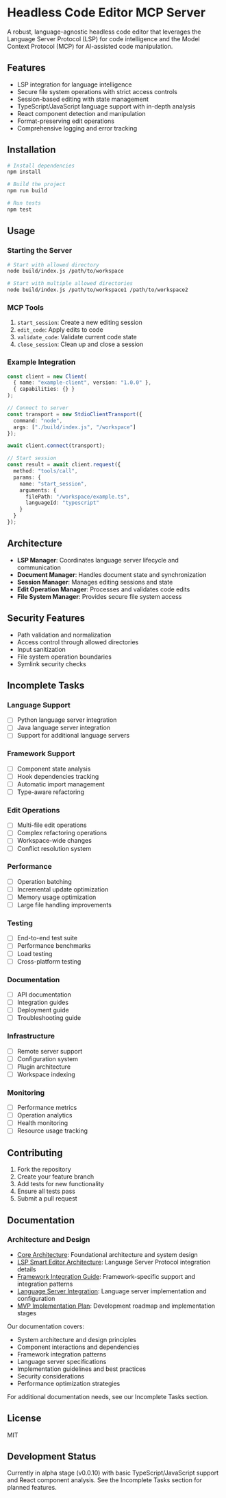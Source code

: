 # Headless Code Editor MCP Server

A robust, language-agnostic headless code editor that leverages the Language Server Protocol (LSP) for code intelligence and the Model Context Protocol (MCP) for AI-assisted code manipulation.

## Features

- LSP integration for language intelligence
- Secure file system operations with strict access controls
- Session-based editing with state management
- TypeScript/JavaScript language support with in-depth analysis
- React component detection and manipulation
- Format-preserving edit operations
- Comprehensive logging and error tracking

## Installation

```bash
# Install dependencies
npm install

# Build the project
npm run build

# Run tests
npm test
```

## Usage

### Starting the Server

```bash
# Start with allowed directory
node build/index.js /path/to/workspace

# Start with multiple allowed directories
node build/index.js /path/to/workspace1 /path/to/workspace2
```

### MCP Tools

1. `start_session`: Create a new editing session
2. `edit_code`: Apply edits to code
3. `validate_code`: Validate current code state
4. `close_session`: Clean up and close a session

### Example Integration

```typescript
const client = new Client(
  { name: "example-client", version: "1.0.0" },
  { capabilities: {} }
);

// Connect to server
const transport = new StdioClientTransport({
  command: "node",
  args: ["./build/index.js", "/workspace"]
});

await client.connect(transport);

// Start session
const result = await client.request({
  method: "tools/call",
  params: {
    name: "start_session",
    arguments: {
      filePath: "/workspace/example.ts",
      languageId: "typescript"
    }
  }
});
```

## Architecture

- **LSP Manager**: Coordinates language server lifecycle and communication
- **Document Manager**: Handles document state and synchronization
- **Session Manager**: Manages editing sessions and state
- **Edit Operation Manager**: Processes and validates code edits
- **File System Manager**: Provides secure file system access

## Security Features

- Path validation and normalization
- Access control through allowed directories
- Input sanitization
- File system operation boundaries
- Symlink security checks

## Incomplete Tasks

### Language Support
- [ ] Python language server integration
- [ ] Java language server integration
- [ ] Support for additional language servers

### Framework Support
- [ ] Component state analysis
- [ ] Hook dependencies tracking
- [ ] Automatic import management
- [ ] Type-aware refactoring

### Edit Operations
- [ ] Multi-file edit operations
- [ ] Complex refactoring operations
- [ ] Workspace-wide changes
- [ ] Conflict resolution system

### Performance
- [ ] Operation batching
- [ ] Incremental update optimization
- [ ] Memory usage optimization
- [ ] Large file handling improvements

### Testing
- [ ] End-to-end test suite
- [ ] Performance benchmarks
- [ ] Load testing
- [ ] Cross-platform testing

### Documentation
- [ ] API documentation
- [ ] Integration guides
- [ ] Deployment guide
- [ ] Troubleshooting guide

### Infrastructure
- [ ] Remote server support
- [ ] Configuration system
- [ ] Plugin architecture
- [ ] Workspace indexing

### Monitoring
- [ ] Performance metrics
- [ ] Operation analytics
- [ ] Health monitoring
- [ ] Resource usage tracking

## Contributing

1. Fork the repository
2. Create your feature branch
3. Add tests for new functionality
4. Ensure all tests pass
5. Submit a pull request

## Documentation

### Architecture and Design
- [Core Architecture](docs/core-architecture-docs.md): Foundational architecture and system design
- [LSP Smart Editor Architecture](docs/lsp-smart-editor-architecture.md): Language Server Protocol integration details
- [Framework Integration Guide](docs/framework-integration-guide.md): Framework-specific support and integration patterns
- [Language Server Integration](docs/language-server-integration.md): Language server implementation and configuration
- [MVP Implementation Plan](docs/mvp-implementation-plan.md): Development roadmap and implementation stages

Our documentation covers:
- System architecture and design principles
- Component interactions and dependencies
- Framework integration patterns
- Language server specifications
- Implementation guidelines and best practices
- Security considerations
- Performance optimization strategies

For additional documentation needs, see our Incomplete Tasks section.

## License

MIT

## Development Status

Currently in alpha stage (v0.0.10) with basic TypeScript/JavaScript support and React component analysis. See the Incomplete Tasks section for planned features.